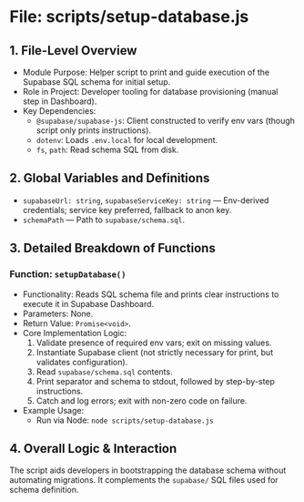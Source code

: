 # File: scripts/setup-database.js

## 1. File-Level Overview

- Module Purpose: Helper script to print and guide execution of the Supabase SQL schema for initial setup.
- Role in Project: Developer tooling for database provisioning (manual step in Dashboard).
- Key Dependencies:
  - `@supabase/supabase-js`: Client constructed to verify env vars (though script only prints instructions).
  - `dotenv`: Loads `.env.local` for local development.
  - `fs`, `path`: Read schema SQL from disk.

## 2. Global Variables and Definitions

- `supabaseUrl: string`, `supabaseServiceKey: string` — Env-derived credentials; service key preferred, fallback to anon key.
- `schemaPath` — Path to `supabase/schema.sql`.

## 3. Detailed Breakdown of Functions

### Function: `setupDatabase()`

- Functionality: Reads SQL schema file and prints clear instructions to execute it in Supabase Dashboard.
- Parameters: None.
- Return Value: `Promise<void>`.
- Core Implementation Logic:
  1. Validate presence of required env vars; exit on missing values.
  2. Instantiate Supabase client (not strictly necessary for print, but validates configuration).
  3. Read `supabase/schema.sql` contents.
  4. Print separator and schema to stdout, followed by step-by-step instructions.
  5. Catch and log errors; exit with non-zero code on failure.
- Example Usage:
  - Run via Node: `node scripts/setup-database.js`

## 4. Overall Logic & Interaction

The script aids developers in bootstrapping the database schema without automating migrations. It complements the `supabase/` SQL files used for schema definition.
